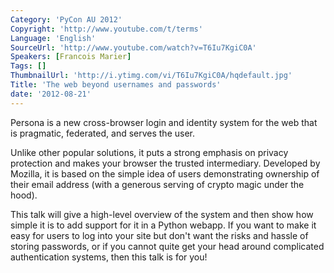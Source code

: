 ```yaml
---
Category: 'PyCon AU 2012'
Copyright: 'http://www.youtube.com/t/terms'
Language: 'English'
SourceUrl: 'http://www.youtube.com/watch?v=T6Iu7KgiC0A'
Speakers: [Francois Marier]
Tags: []
ThumbnailUrl: 'http://i.ytimg.com/vi/T6Iu7KgiC0A/hqdefault.jpg'
Title: 'The web beyond usernames and passwords'
date: '2012-08-21'
---
```

Persona is a new cross-browser login and identity system for the web that is
pragmatic, federated, and serves the user.

Unlike other popular solutions, it puts a strong emphasis on privacy
protection and makes your browser the trusted intermediary. Developed by
Mozilla, it is based on the simple idea of users demonstrating ownership of
their email address (with a generous serving of crypto magic under the hood).

This talk will give a high-level overview of the system and then show how
simple it is to add support for it in a Python webapp. If you want to make it
easy for users to log into your site but don't want the risks and hassle of
storing passwords, or if you cannot quite get your head around complicated
authentication systems, then this talk is for you!
